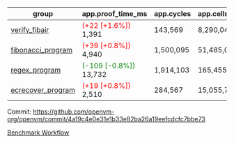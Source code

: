 | group | app.proof_time_ms | app.cycles | app.cells_used | leaf.proof_time_ms | leaf.cycles | leaf.cells_used |
| -- | -- | -- | -- | -- | -- | -- |
| [verify_fibair](https://github.com/openvm-org/openvm/blob/benchmark-results/benchmarks-pr/1358/verify_fibair-4a19c4e0e31e1b33e82ba26a19eefcdcfc7bbe73.md) |<span style='color: red'>(+22 [+1.6%])</span> 1,391 |  143,569 |  8,290,048 |- | - | - |
| [fibonacci_program](https://github.com/openvm-org/openvm/blob/benchmark-results/benchmarks-pr/1358/fibonacci-4a19c4e0e31e1b33e82ba26a19eefcdcfc7bbe73.md) |<span style='color: red'>(+39 [+0.8%])</span> 4,940 |  1,500,095 |  51,485,080 |- | - | - |
| [regex_program](https://github.com/openvm-org/openvm/blob/benchmark-results/benchmarks-pr/1358/regex-4a19c4e0e31e1b33e82ba26a19eefcdcfc7bbe73.md) |<span style='color: green'>(-109 [-0.8%])</span> 13,732 |  1,914,103 |  165,455,373 |- | - | - |
| [ecrecover_program](https://github.com/openvm-org/openvm/blob/benchmark-results/benchmarks-pr/1358/ecrecover-4a19c4e0e31e1b33e82ba26a19eefcdcfc7bbe73.md) |<span style='color: red'>(+19 [+0.8%])</span> 2,510 |  284,567 |  15,055,723 |- | - | - |


Commit: https://github.com/openvm-org/openvm/commit/4a19c4e0e31e1b33e82ba26a19eefcdcfc7bbe73

[Benchmark Workflow](https://github.com/openvm-org/openvm/actions/runs/13235111710)
